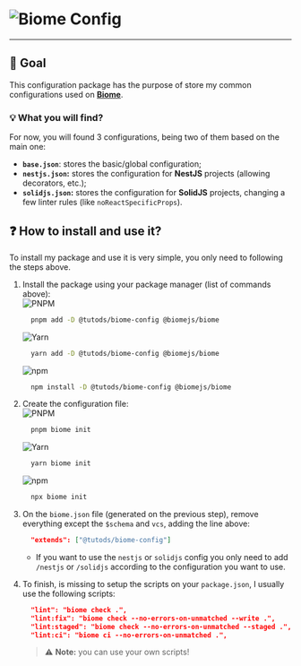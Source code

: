 # ![Biome Config](https://img.shields.io/badge/Biome-%40tutods%2Fbiome--config-60A5FA?logo=biome&logoSize=auto&style=for-the-badge)

---

## 📄 Goal

This configuration package has the purpose of store my common configurations used on **[Biome](https://biomejs.dev)**.

### 💡️ What you will find?

For now, you will found 3 configurations, being two of them based on the main one:
- **`base.json`**: stores the basic/global configuration;
- **`nestjs.json`:** stores the configuration for **NestJS** projects (allowing decorators, etc.);
- **`solidjs.json`:** stores the configuration for **SolidJS** projects, changing a few linter rules (like `noReactSpecificProps`).

## ❓ How to install and use it?

To install my package and use it is very simple, you only need to following the steps above.

1. Install the package using your package manager (list of commands above): <br/>
    ![PNPM](https://img.shields.io/badge/PNPM-000?logo=pnpm&logoSize=auto&style=for-the-badge)
    ```bash
      pnpm add -D @tutods/biome-config @biomejs/biome
    ```
    ![Yarn](https://img.shields.io/badge/yarn-000?logo=yarn&logoSize=auto&style=for-the-badge)
    ```bash
      yarn add -D @tutods/biome-config @biomejs/biome
    ```
    ![npm](https://img.shields.io/badge/npm-000?logo=npm&logoSize=auto&style=for-the-badge)
    ```bash
      npm install -D @tutods/biome-config @biomejs/biome
    ```

2. Create the configuration file: <br/>
    ![PNPM](https://img.shields.io/badge/PNPM-000?logo=pnpm&logoSize=auto&style=for-the-badge)
    ```bash
      pnpm biome init
    ```
    ![Yarn](https://img.shields.io/badge/yarn-000?logo=yarn&logoSize=auto&style=for-the-badge)
    ```bash
      yarn biome init
    ```
    ![npm](https://img.shields.io/badge/npm-000?logo=npm&logoSize=auto&style=for-the-badge)
    ```bash
      npx biome init
    ```

1. On the `biome.json` file (generated on the previous step), remove everything except the `$schema` and `vcs`, adding the line above:
    ```json
      "extends": ["@tutods/biome-config"]
    ```
     - If you want to use the `nestjs` or `solidjs` config you only need to add `/nestjs` or `/solidjs` according to the configuration you want to use.

2. To finish, is missing to setup the scripts on your `package.json`, I usually use the following scripts:
    ```json
      "lint": "biome check .",
      "lint:fix": "biome check --no-errors-on-unmatched --write .",
      "lint:staged": "biome check --no-errors-on-unmatched --staged .",
      "lint:ci": "biome ci --no-errors-on-unmatched .",
    ```
    > ⚠️ **Note:** you can use your own scripts!